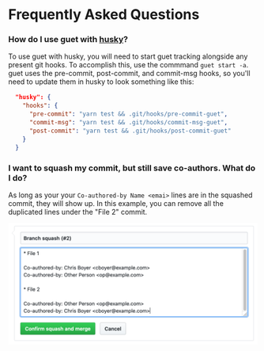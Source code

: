 # Frequently Asked Questions

### How do I use guet with [husky](https://github.com/typicode/husky)?

To use guet with husky, you will need to start guet tracking alongside any present git hooks. To accomplish this, use the commmand `guet start -a`. guet uses the pre-commit, post-commit, and commit-msg hooks, so you'll need to update them in husky to look something like this:
```json
  "husky": {
    "hooks": {
      "pre-commit": "yarn test && .git/hooks/pre-commit-guet",
      "commit-msg": "yarn test && .git/hooks/commit-msg-guet",
      "post-commit": "yarn test && .git/hooks/post-commit-guet"
    }
  }
```

### I want to squash my commit, but still save co-authors. What do I do?

As long as your your `Co-authored-by Name <emai>` lines are in the squashed commit, they will show up. In this example, you can remove all the duplicated lines under the "File 2" commit.

![Squash Commit Example](./images/squashed_commit_example.png)
